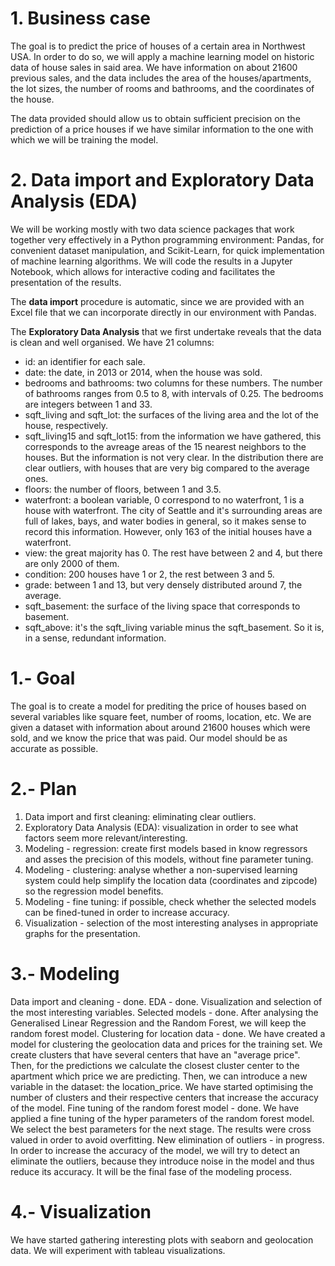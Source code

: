 # 1. Business case

The goal is to predict the price of houses of a certain area in Northwest USA. In order to do so, we will apply a machine learning model on historic data of house sales in said area. We have information on about 21600 previous sales, and the data includes the area of the houses/apartments, the lot sizes, the number of rooms and bathrooms, and the coordinates of the house.

The data provided should allow us to obtain sufficient precision on the prediction of a price houses if we have similar information to the one with which we will be training the model.

# 2. Data import and Exploratory Data Analysis (EDA)

We will be working mostly with two data science packages that work together very effectively in a Python programming environment: Pandas, for convenient dataset manipulation, and Scikit-Learn, for quick implementation of machine learning algorithms. We will code the results in a Jupyter Notebook, which allows for interactive coding and facilitates the presentation of the results.

The **data import** procedure is automatic, since we are provided with an Excel file that we can incorporate directly in our environment with Pandas.

The **Exploratory Data Analysis** that we first undertake reveals that the data is clean and well organised. We have 21 columns:
- id: an identifier for each sale.
- date: the date, in 2013 or 2014, when the house was sold.
- bedrooms and bathrooms: two columns for these numbers. The number of bathrooms ranges from 0.5 to 8, with intervals of 0.25. The bedrooms are integers between 1 and 33. 
- sqft_living and sqft_lot: the surfaces of the living area and the lot of the house, respectively. 
- sqft_living15 and sqft_lot15: from the information we have gathered, this corresponds to the avreage areas of the 15 nearest neighbors to the houses. But the information is not very clear. In the distribution there are clear outliers, with houses that are very big compared to the average ones. 
- floors: the number of floors, between 1 and 3.5.
- waterfront: a boolean variable, 0 correspond to no waterfront, 1 is a house with waterfront. The city of Seattle and it's surrounding areas are full of lakes, bays, and water bodies in general, so it makes sense to record this information. However, only 163 of the initial houses have a waterfront.
- view: the great majority has 0. The rest have between 2 and 4, but there are only 2000 of them.
- condition: 200 houses have 1 or 2, the rest between 3 and 5.
- grade: between 1 and 13, but very densely distributed around 7, the average.
- sqft_basement: the surface of the living space that corresponds to basement.
- sqft_above: it's the sqft_living variable minus the sqft_basement. So it is, in a sense, redundant information.




















# 1.- Goal

The goal is to create a model for prediting the price of houses based on several variables like square feet, number of rooms, location, etc. We are given a dataset with information about around 21600 houses which were sold, and we know the price that was paid. Our model should be as accurate as possible.

# 2.- Plan

1. Data import and first cleaning: eliminating clear outliers.
2. Exploratory Data Analysis (EDA): visualization in order to see what factors seem more relevant/interesting.
3. Modeling - regression: create first models based in know regressors and asses the precision of this models, without fine parameter tuning.
4. Modeling - clustering: analyse whether a non-supervised learning system could help simplify the location data (coordinates and zipcode) so the regression model benefits.
5. Modeling - fine tuning: if possible, check whether the selected models can be fined-tuned in order to increase accuracy.
6. Visualization - selection of the most interesting analyses in appropriate graphs for the presentation.

# 3.- Modeling

Data import and cleaning - done.
EDA - done. Visualization and selection of the most interesting variables.
Selected models - done. After analysing the Generalised Linear Regression and the Random Forest, we will keep the random forest model.
Clustering for location data - done. We have created a model for clustering the geolocation data and prices for the training set. We create clusters that have several centers that have an "average price". Then, for the predictions we calculate the closest cluster center to the apartment which price we are predicting. Then, we can introduce a new variable in the dataset: the location_price. We have started optimising the number of clusters and their respective centers that increase the accuracy of the model.
Fine tuning of the random forest model - done. We have applied a fine tuning of the hyper parameters of the random forest model. We select the best parameters for the next stage. The results were cross valued in order to avoid overfitting.
New elimination of outliers - in progress. In order to increase the accuracy of the model, we will try to detect an eliminate the outliers, because they introduce noise in the model and thus reduce its accuracy. It will be the final fase of the modeling process.

# 4.- Visualization

We have started gathering interesting plots with seaborn and geolocation data. We will experiment with tableau visualizations.

